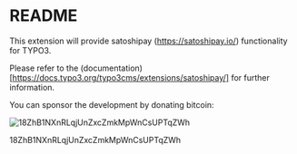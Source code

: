 # README

This extension will provide satoshipay (https://satoshipay.io/) functionality for TYPO3.

Please refer to the (documentation)[https://docs.typo3.org/typo3cms/extensions/satoshipay/] for further information.

You can sponsor the development by donating bitcoin: 

![18ZhB1NXnRLqjUnZxcZmkMpWnCsUPTqZWh](https://zxing.org/w/chart?cht=qr&chs=350x350&chld=L&choe=UTF-8&chl=18ZhB1NXnRLqjUnZxcZmkMpWnCsUPTqZWh)

18ZhB1NXnRLqjUnZxcZmkMpWnCsUPTqZWh
